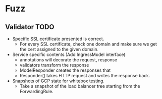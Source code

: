 # Fuzz

## Validator TODO

- Specific SSL certificate presented is correct.
    - For every SSL certificate, check one domain and make sure we get the cert
        assigned to the given domain.
- Service specific contents (Add IngressModel interface)
    - annotations will decorate the request, response
    - validators transform the response
    - ModelResponder creates the responses that
    - Responder() takes HTTP request and writes the response back.
- Snapshots of GCP state for whitebox testing.
    - Take a snapshot of the load balancer tree starting from the ForwardingRule.